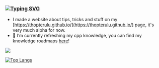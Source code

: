 ### [![Typing SVG](https://readme-typing-svg.demolab.com?font=Fira+code&pause=1000&width=435&lines=Hi+there+%F0%9F%91%8B;Developping+stuff.....;Playing+video+games....;Loosing+money+on+pieces+of+cardboard)](https://git.io/typing-svg)

<!--
**Thopterulu/Thopterulu** is a ✨ _special_ ✨ repository because its `README.md` (this file) appears on your GitHub profile.

Here are some ideas to get you started:

- 🔭 I’m currently working on ...
- 👯 I’m looking to collaborate on ...
- 🤔 I’m looking for help with ...
- 💬 Ask me about ...
- 📫 How to reach me: ...
- 😄 Pronouns: ...
- ⚡ Fun fact: ...
-->
- I made a website about tips, tricks and stuff on my [https://thopterulu.github.io/](https://thopterulu.github.io/) page, it's very much alpha for now.
- 🌱 I’m currently refreshing my cpp knowledge, you can find my knowledge roadmaps [here](https://github.com/Thopterulu/Personnal_Roadmap)!

<a href="https://www.codewars.com/users/Thopter">![](https://www.codewars.com/users/Thopter/badges/large)</a>

[![Top Langs](https://github-readme-stats.vercel.app/api/top-langs/?username=thopterulu&layout=donut-vertical)](https://github.com/anuraghazra/github-readme-stats)

